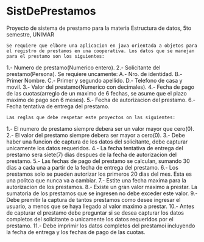 # SistDePrestamos
Proyecto de sistema de prestamo para la materia Estructura de datos, 5to semestre, UNIMAR



	Se requiere que elbore una aplicacion en java orientada a objetos para el registro de prestamos en una cooperativa. Los datos que se manejan para el prestamo son los siguientes:

1.- Numero de prestamo(Numerico entero).
2.- Solicitante del prestamo(Persona). Se requiere uncamente: 
	A.- Nro. de identidad.
	B.- Primer Nombre.
	C.- Primer y segundo apellido.
	D.- Telefono de casa y movil.
3.- Valor del prestamo(Numerico con decimales).
4.- Fecha de pago de las cuotas(arreglo de un maximo de 6 fechas, se asume que el plazo maximo de pago son 6 meses).
5.- Fecha de autorizacion del prestamo.
6.- Fecha tentativa de entrega del prestamo.

	Las reglas que debe respetar este proyectos on las siguientes:

1.- El numero de prestamo siempre debera ser un valor mayor que cero(0).
2.- El valor del prestamo siempre debera ser mayor a cero(0).
3.- Debe haber una funcion de captura de los datos del solicitante, debe capturar unicamente los datos requeridos.
4.- La fecha tentativa de entrega del prestamo sera siete(7) dias despues de la fecha de autorizacion del prestamo.
5.- Las fechas de pago del prestamo se calculan, sumando 30 dias a cada una a partir de la fecha de entrega del prestamo.
6.- Los prestamos solo se pueden autorizar los primeros 20 dias del mes. Esta es una politca que nunca va a cambiar.
7.- Estite una fecha maxima para la autorizacion de los prestamos.
8.- Existe un gran valor maximo a prestar. La sumatoria de los prestamos que se ingresen no debe exceder este valor.
9.- Debe premitir la captura de tantos prestamos como desee ingresar el usuario, a menos que se haya llegado al valor maximo a prestar.
10.- Antes de capturar el prestamo debe preguntar si se desea capturar los datos completos del solicitante o unicamente los datos requeridos por el prestamo.
11.- Debe imprimir los datos completos del prestamoi incluyendo la fecha de entrega y los fechas de pago de las cuotas.
